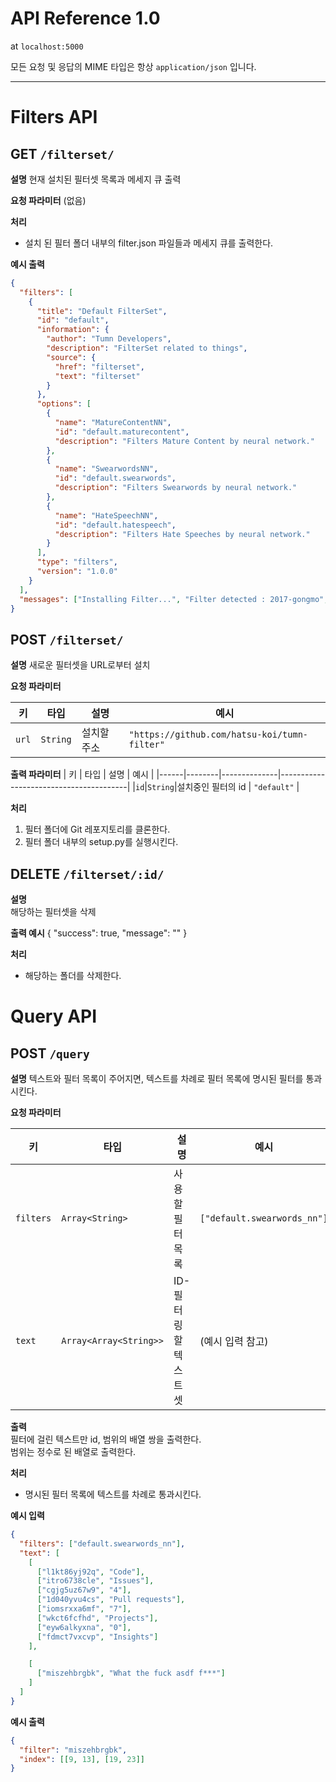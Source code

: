 # API Reference 1.0
at `localhost:5000`

모든 요청 및 응답의 MIME 타입은 항상 `application/json` 입니다.

---

# Filters API
## GET `/filterset/`
**설명**
현재 설치된 필터셋 목록과 메세지 큐 출력

**요청 파라미터**
(없음)

**처리**
 * 설치 된 필터 폴더 내부의 filter.json 파일들과 메세지 큐를 출력한다.

**예시 출력**
```json
{
  "filters": [
    {
      "title": "Default FilterSet",
      "id": "default",
      "information": {
        "author": "Tumn Developers",
        "description": "FilterSet related to things",
        "source": {
          "href": "filterset",
          "text": "filterset"
        }
      },
      "options": [
        {
          "name": "MatureContentNN",
          "id": "default.maturecontent",
          "description": "Filters Mature Content by neural network."
        },
        {
          "name": "SwearwordsNN",
          "id": "default.swearwords",
          "description": "Filters Swearwords by neural network."
        },
        {
          "name": "HateSpeechNN",
          "id": "default.hatespeech",
          "description": "Filters Hate Speeches by neural network."
        }
      ],
      "type": "filters",
      "version": "1.0.0"
    }
  ],
  "messages": ["Installing Filter...", "Filter detected : 2017-gongmo", "remote: Counting objects: 1049, done."]
}

```


## POST `/filterset/`
**설명**
새로운 필터셋을 URL로부터 설치  

**요청 파라미터**

|  키  |  타입  |     설명     |                  예시                   |
|------|--------|--------------|----------------------------------------|
|`url`| `String` |  설치할 주소  |`"https://github.com/hatsu-koi/tumn-filter"`|

**출력 파라미터**
|  키  |  타입  |     설명     |                  예시                   |
|------|--------|--------------|----------------------------------------|
|`id`|`String`|설치중인 필터의 id | `"default"` |

**처리**
1. 필터 폴더에 Git 레포지토리를 클론한다.
2. 필터 폴더 내부의 setup.py를 실행시킨다.

## DELETE `/filterset/:id/`
**설명**  
해당하는 필터셋을 삭제

**출력 예시**
{
    "success": true,
    "message": ""
}

**처리**
 * 해당하는 폴더를 삭제한다.


# Query API
## POST `/query`
**설명**
텍스트와 필터 목록이 주어지면, 텍스트를 차례로 필터 목록에 명시된 필터를 통과시킨다.

**요청 파라미터**  

|  키  |  타입  |     설명     |                  예시                   |
|------|--------|--------------|----------------------------------------|
|`filters`| `Array<String>` |  사용할 필터 목록  |        `["default.swearwords_nn"]`        |
| `text`  | `Array<Array<String>>` | ID-필터링할 텍스트 셋|             (예시 입력 참고)             |

**출력**  
필터에 걸린 텍스트만 id, 범위의 배열 쌍을 출력한다.  
범위는 정수로 된 배열로 출력한다.

**처리**  
 * 명시된 필터 목록에 텍스트를 차례로 통과시킨다.  

**예시 입력**  
```json
{
  "filters": ["default.swearwords_nn"],
  "text": [
    [
      ["l1kt86yj92q", "Code"],
      ["itro6738cle", "Issues"],
      ["cgjg5uz67w9", "4"],
      ["1d040yvu4cs", "Pull requests"],
      ["iomsrxxa6mf", "7"],
      ["wkct6fcfhd", "Projects"],
      ["eyw6alkyxna", "0"],
      ["fdmct7vxcvp", "Insights"]
    ],

    [
      ["miszehbrgbk", "What the fuck asdf f***"]
    ]
  ]
}
```

**예시 출력**
```json
{
  "filter": "miszehbrgbk",
  "index": [[9, 13], [19, 23]]
}
```
